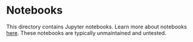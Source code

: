 # Notebooks

This directory contains Jupyter notebooks. Learn more about notebooks [here](https://jupyter.org/).
These notebooks are typically unmaintained and untested.
